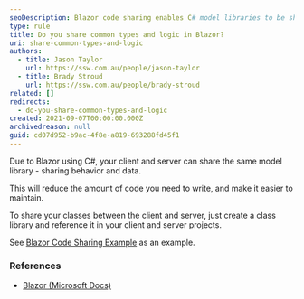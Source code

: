 ```yaml
---
seoDescription: Blazor code sharing enables C# model libraries to be shared between client and server, reducing development effort and maintenance needs.
type: rule
title: Do you share common types and logic in Blazor?
uri: share-common-types-and-logic
authors:
  - title: Jason Taylor
    url: https://ssw.com.au/people/jason-taylor
  - title: Brady Stroud
    url: https://ssw.com.au/people/brady-stroud
related: []
redirects:
  - do-you-share-common-types-and-logic
created: 2021-09-07T00:00:00.000Z
archivedreason: null
guid: cd07d952-b9ac-4f8e-a819-693288fd45f1
---
```


Due to Blazor using C#, your client and server can share the same model library - sharing behavior and data.

This will reduce the amount of code you need to write, and make it easier to maintain.

<!--endintro-->

To share your classes between the client and server, just create a class library and reference it in your client and server projects.

See [Blazor Code Sharing Example](https://github.com/bradystroud/BlazorCodeSharingExample) as an example.

### References

- [Blazor (Microsoft Docs)](https://docs.microsoft.com/en-us/aspnet/core/blazor?WT.mc_id=DT-MVP-33518)

